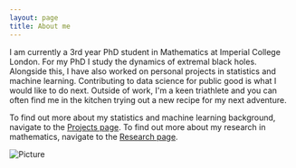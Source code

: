 ```yaml
---
layout: page
title: About me
---
```


I am currently a 3rd year PhD student in Mathematics at Imperial College London. For my PhD I study the dynamics of extremal black holes. Alongside this, I have also worked on personal projects in statistics and machine learning. Contributing to data science for public good is what I would like to do next. Outside of work, I'm a keen triathlete and you can often find me in the kitchen trying out a new recipe for my next adventure.

To find out more about my statistics and machine learning background, navigate to the [Projects page](/projects). To find out more about my research in mathematics, navigate to the [Research page](/research).

![Picture]([/picture.jpg] "A picture")
